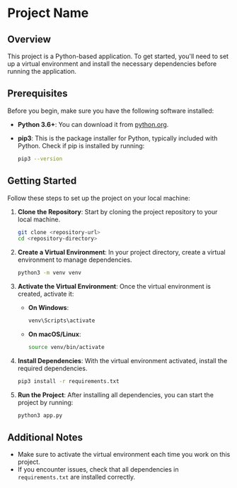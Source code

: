 # Project Name

## Overview

This project is a Python-based application. To get started, you'll need to set up a virtual environment and install the necessary dependencies before running the application.

## Prerequisites

Before you begin, make sure you have the following software installed:

- **Python 3.6+**: You can download it from [python.org](https://www.python.org/downloads/).
- **pip3**: This is the package installer for Python, typically included with Python. Check if pip is installed by running:

  ```bash
  pip3 --version
  ```

## Getting Started

Follow these steps to set up the project on your local machine:

1. **Clone the Repository**: Start by cloning the project repository to your local machine.

   ```bash
   git clone <repository-url>
   cd <repository-directory>
   ```

2. **Create a Virtual Environment**: In your project directory, create a virtual environment to manage dependencies.

   ```bash
   python3 -m venv venv
   ```

3. **Activate the Virtual Environment**: Once the virtual environment is created, activate it:

   - **On Windows**:

     ```bash
     venv\Scripts\activate
     ```

   - **On macOS/Linux**:

     ```bash
     source venv/bin/activate
     ```

4. **Install Dependencies**: With the virtual environment activated, install the required dependencies.

   ```bash
   pip3 install -r requirements.txt
   ```

5. **Run the Project**: After installing all dependencies, you can start the project by running:

   ```bash
   python3 app.py
   ```

## Additional Notes

- Make sure to activate the virtual environment each time you work on this project.
- If you encounter issues, check that all dependencies in `requirements.txt` are installed correctly.
